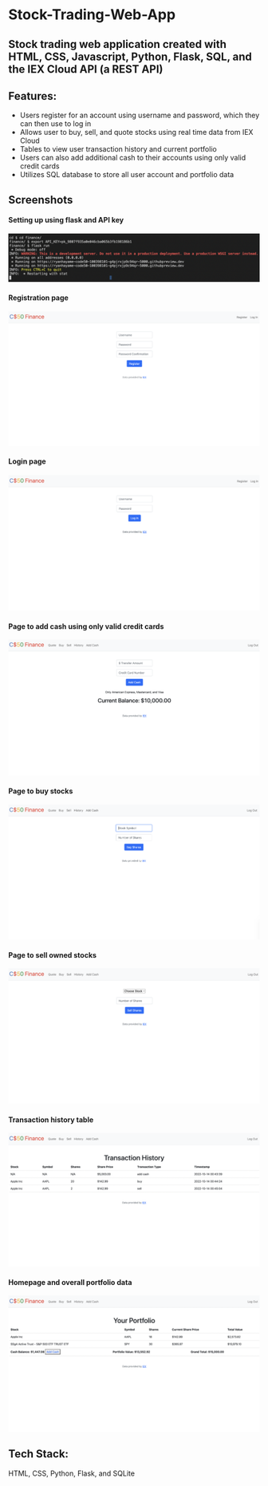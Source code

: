 # Stock-Trading-Web-App
## Stock trading web application created with HTML, CSS, Javascript, Python, Flask, SQL, and the IEX Cloud API (a REST API)

## Features:
- Users register for an account using username and password, which they can then use to log in
- Allows user to buy, sell, and quote stocks using real time data from IEX Cloud
- Tables to view user transaction history and current portfolio
- Users can also add additional cash to their accounts using only valid credit cards
- Utilizes SQL database to store all user account and portfolio data

## Screenshots
#### Setting up using flask and API key
![](/screenshots/1.png)

#### Registration page
![](/screenshots/register.png)

#### Login page
![](/screenshots/login.png)

#### Page to add cash using only valid credit cards
![](/screenshots/add-cash.png)

#### Page to buy stocks
![](/screenshots/buy.png)

#### Page to sell owned stocks
![](/screenshots/sell.png)

#### Transaction history table
![](/screenshots/history.png)

#### Homepage and overall portfolio data
![](/screenshots/portfolio.png)

## Tech Stack:
HTML, CSS, Python, Flask, and SQLite
